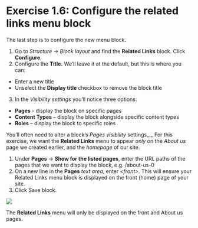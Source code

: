 # Exercise 1.6: Configure the related links menu block

The last step is to configure the new menu block.

1. Go to _Structure_ → _Block layout_ and find the **Related Links** block. Click **Configure**.
2. Configure the **Title.** We’ll leave it at the default, but this is where you can:

 - Enter a new title
 - Unselect the **Display title** checkbox to remove the block title

3. In the _Visibility settings_ you’ll notice three options:

 - **Pages** - display the block on specific pages
 - **Content Types** – display the block alongside specific content types
 - **Roles** – display the block to specific roles

You’ll often need to alter a block’s _Pages visibility_ settings_._ For this exercise, we want the **Related Links** menu to appear _only_ on the _About us_ page we created earlier, and the _homepage_ of our site.

1. Under **Pages** → **Show for the listed pages**, enter the URL paths of the pages that we want to display the block, e.g. /about-us-0
2. On a new line in the **Pages** _text area_, enter _&lt;front&gt;_. This will ensure your Related Links menu block is displayed on the front \(home\) page of your site.
3. Click Save block.

![](../.gitbook/assets/23%20%282%29.png)

The **Related Links** menu will only be displayed on the front and About us pages.
